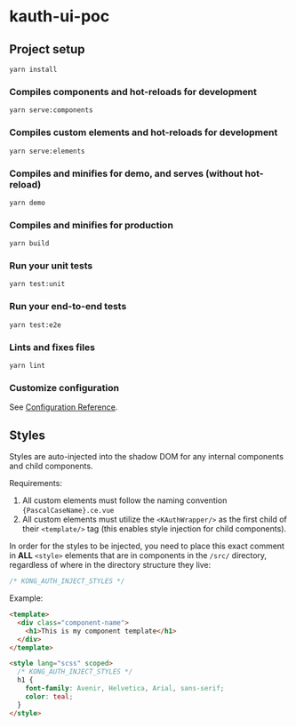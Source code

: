 # kauth-ui-poc

## Project setup

```
yarn install
```

### Compiles components and hot-reloads for development

```
yarn serve:components
```

### Compiles custom elements and hot-reloads for development

```
yarn serve:elements
```

### Compiles and minifies for demo, and serves (without hot-reload)

```
yarn demo
```

### Compiles and minifies for production

```
yarn build
```

### Run your unit tests

```
yarn test:unit
```

### Run your end-to-end tests

```
yarn test:e2e
```

### Lints and fixes files

```
yarn lint
```

### Customize configuration

See [Configuration Reference](https://cli.vuejs.org/config/).

## Styles

Styles are auto-injected into the shadow DOM for any internal components and child components.

Requirements:

1. All custom elements must follow the naming convention `{PascalCaseName}.ce.vue`
2. All custom elements must utilize the `<KAuthWrapper/>` as the first child of their `<template/>` tag (this enables style injection for child components).

In order for the styles to be injected, you need to place this exact comment in **ALL** `<style>` elements that are in components in the `/src/` directory, regardless of where in the directory structure they live:

```css
/* KONG_AUTH_INJECT_STYLES */
```

Example:

```html
<template>
  <div class="component-name">
    <h1>This is my component template</h1>
  </div>
</template>

<style lang="scss" scoped>
  /* KONG_AUTH_INJECT_STYLES */
  h1 {
    font-family: Avenir, Helvetica, Arial, sans-serif;
    color: teal;
  }
</style>
```
